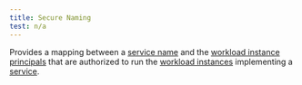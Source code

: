 ```yaml
---
title: Secure Naming
test: n/a
---
```


Provides a mapping between a [service name](/pt-br/docs/reference/glossary/#service-name) and the [workload instance principals](/pt-br/docs/reference/glossary/#workload-instance-principal) that are authorized to
run the [workload instances](/pt-br/docs/reference/glossary/#workload-instance) implementing a [service](/pt-br/docs/reference/glossary/#service).
